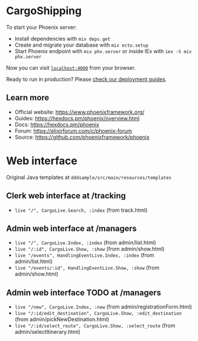 # CargoShipping

To start your Phoenix server:

  * Install dependencies with `mix deps.get`
  * Create and migrate your database with `mix ecto.setup`
  * Start Phoenix endpoint with `mix phx.server` or inside IEx with `iex -S mix phx.server`

Now you can visit [`localhost:4000`](http://localhost:4000) from your browser.

Ready to run in production? Please [check our deployment guides](https://hexdocs.pm/phoenix/deployment.html).

## Learn more

  * Official website: https://www.phoenixframework.org/
  * Guides: https://hexdocs.pm/phoenix/overview.html
  * Docs: https://hexdocs.pm/phoenix
  * Forum: https://elixirforum.com/c/phoenix-forum
  * Source: https://github.com/phoenixframework/phoenix

# Web interface

Original Java templates at `dddsample/src/main/resources/templates`


## Clerk web interface at /tracking

* `live "/", CargoLive.Search, :index` (from track.html)

## Admin web interface at /managers

* `live "/", CargoLive.Index, :index` (from admin/list.html)
* `live "/:id", CargoLive.Show, :show` (from admin/show.html)
* `live "/events", HandlingEventLive.Index, :index` (from admin/list.html)
* `live "/events/:id", HandlingEventLive.Show, :show` (from admin/show.html)

## Admin web interface TODO at /managers

* `live "/new", CargoLive.Index, :new` (from admin/registrationForm.html)
* `live "/:id/edit_destination", CargoLive.Show, :edit_destination` (from admin/pickNewDestination.html)
* `live "/:id/select_route", CargoLive.Show, :select_route` (from admin/selectItinerary.html)
